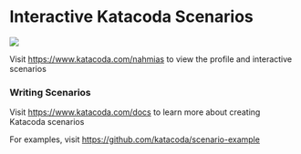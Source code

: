 # Interactive Katacoda Scenarios

[![](http://shields.katacoda.com/katacoda/nahmias/count.svg)](https://www.katacoda.com/nahmias "Get your profile on Katacoda.com")

Visit https://www.katacoda.com/nahmias to view the profile and interactive scenarios

### Writing Scenarios
Visit https://www.katacoda.com/docs to learn more about creating Katacoda scenarios

For examples, visit https://github.com/katacoda/scenario-example
